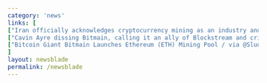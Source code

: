 ```yaml
---
category: 'news'
links: [
["Iran officially acknowledges cryptocurrency mining as an industry and is set to draft a policy framework for it in the next three weeks. Due to $IRR crisis, $BTC is starting to effectively act as a currency.", "https://www.blockasia.io/iran-officially-acknowledges-cryptocurrency-mining-as-an-industry-and-is-set-to-draft-a-policy-framework-for-encrypted-mining-in-the-next-three-weeks/"],
["Cavin Ayre dissing Bitmain, calling it an ally of Blockstream and criticizing the Wormhole implementation / Via @CryptoAmb by @I_Priyamvada", "https://ambcrypto.com/bitcoin-cash-proponent-calvin-ayre-dissing-bitmain-an-insider-look-into-the-bch-meetings/"],
["Bitcoin Giant Bitmain Launches Ethereum (ETH) Mining Pool / via @SludgeFeed", "https://sludgefeed.com/bitmain-launches-ethereum-mining-pool/"]
]
layout: newsblade
permalink: /newsblade
---
```

